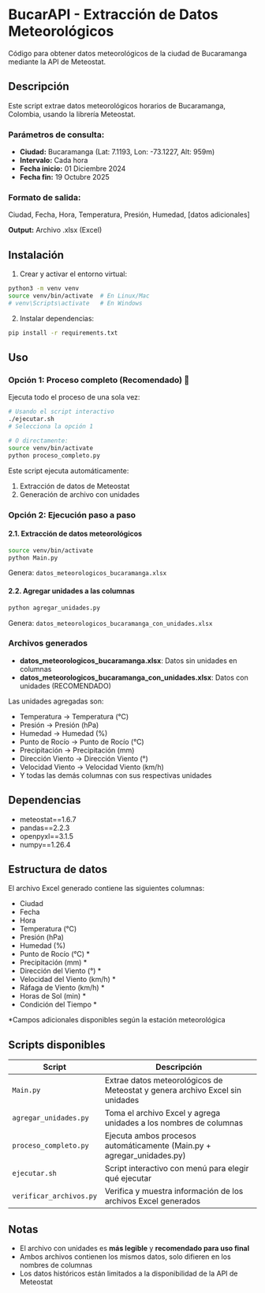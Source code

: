 # BucarAPI - Extracción de Datos Meteorológicos

Código para obtener datos meteorológicos de la ciudad de Bucaramanga mediante la API de Meteostat.

## Descripción

Este script extrae datos meteorológicos horarios de Bucaramanga, Colombia, usando la librería Meteostat.

### Parámetros de consulta:
- **Ciudad:** Bucaramanga (Lat: 7.1193, Lon: -73.1227, Alt: 959m)
- **Intervalo:** Cada hora
- **Fecha inicio:** 01 Diciembre 2024
- **Fecha fin:** 19 Octubre 2025

### Formato de salida:
Ciudad, Fecha, Hora, Temperatura, Presión, Humedad, [datos adicionales]

**Output:** Archivo .xlsx (Excel)

## Instalación

1. Crear y activar el entorno virtual:
```bash
python3 -m venv venv
source venv/bin/activate  # En Linux/Mac
# venv\Scripts\activate   # En Windows
```

2. Instalar dependencias:
```bash
pip install -r requirements.txt
```

## Uso

### Opción 1: Proceso completo (Recomendado) 🚀

Ejecuta todo el proceso de una sola vez:

```bash
# Usando el script interactivo
./ejecutar.sh
# Selecciona la opción 1

# O directamente:
source venv/bin/activate
python proceso_completo.py
```

Este script ejecuta automáticamente:
1. Extracción de datos de Meteostat
2. Generación de archivo con unidades

### Opción 2: Ejecución paso a paso

#### 2.1. Extracción de datos meteorológicos

```bash
source venv/bin/activate
python Main.py
```

Genera: `datos_meteorologicos_bucaramanga.xlsx`

#### 2.2. Agregar unidades a las columnas

```bash
python agregar_unidades.py
```

Genera: `datos_meteorologicos_bucaramanga_con_unidades.xlsx`

### Archivos generados

- **datos_meteorologicos_bucaramanga.xlsx**: Datos sin unidades en columnas
- **datos_meteorologicos_bucaramanga_con_unidades.xlsx**: Datos con unidades (RECOMENDADO)

Las unidades agregadas son:
- Temperatura → Temperatura (°C)
- Presión → Presión (hPa)
- Humedad → Humedad (%)
- Punto de Rocío → Punto de Rocío (°C)
- Precipitación → Precipitación (mm)
- Dirección Viento → Dirección Viento (°)
- Velocidad Viento → Velocidad Viento (km/h)
- Y todas las demás columnas con sus respectivas unidades

## Dependencias

- meteostat==1.6.7
- pandas==2.2.3
- openpyxl==3.1.5
- numpy==1.26.4

## Estructura de datos

El archivo Excel generado contiene las siguientes columnas:
- Ciudad
- Fecha
- Hora
- Temperatura (°C)
- Presión (hPa)
- Humedad (%)
- Punto de Rocío (°C) *
- Precipitación (mm) *
- Dirección del Viento (°) *
- Velocidad del Viento (km/h) *
- Ráfaga de Viento (km/h) *
- Horas de Sol (min) *
- Condición del Tiempo *

*Campos adicionales disponibles según la estación meteorológica

## Scripts disponibles

| Script | Descripción |
|--------|-------------|
| `Main.py` | Extrae datos meteorológicos de Meteostat y genera archivo Excel sin unidades |
| `agregar_unidades.py` | Toma el archivo Excel y agrega unidades a los nombres de columnas |
| `proceso_completo.py` | Ejecuta ambos procesos automáticamente (Main.py + agregar_unidades.py) |
| `ejecutar.sh` | Script interactivo con menú para elegir qué ejecutar |
| `verificar_archivos.py` | Verifica y muestra información de los archivos Excel generados |

## Notas

- El archivo con unidades es **más legible** y **recomendado para uso final**
- Ambos archivos contienen los mismos datos, solo difieren en los nombres de columnas
- Los datos históricos están limitados a la disponibilidad de la API de Meteostat